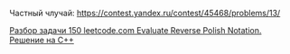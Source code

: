 Частный члучай: https://contest.yandex.ru/contest/45468/problems/13/

[Разбор задачи 150 leetcode.com Evaluate Reverse Polish Notation. Решение на C++](https://www.youtube.com/watch?v=SRRRgPAbmLw&ab_channel=3.5%D0%B7%D0%B0%D0%B4%D0%B0%D1%87%D0%B8%D0%B2%D0%BD%D0%B5%D0%B4%D0%B5%D0%BB%D1%8E)
